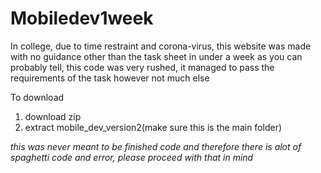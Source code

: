 # Mobiledev1week
In college, due to time restraint and corona-virus, this website was made with no guidance other than the task sheet in under a week
as you can probably tell, this code was very rushed, it managed to pass the requirements of the task however not much else

To download
1. download zip
2. extract mobile_dev_version2(make sure this is the main folder)

*this was never meant to be finished code and therefore there is alot of spaghetti code and error, please proceed with that in mind*
